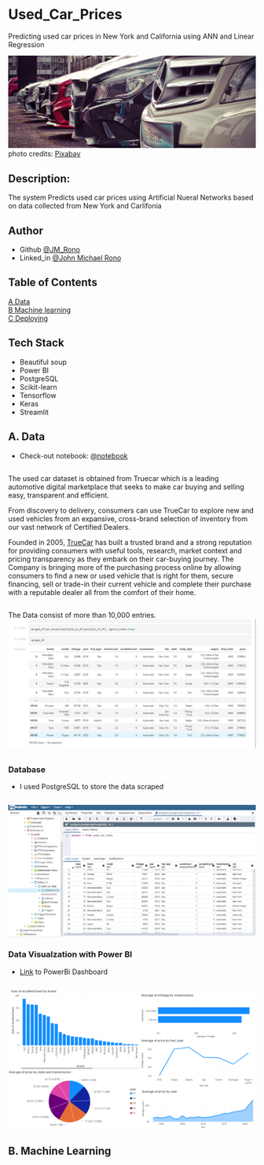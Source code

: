 # Used_Car_Prices
Predicting used car prices in New York and California using ANN and Linear Regression

![car](https://github.com/Jayem-11/Used_Car_Prices/blob/main/car.jpg)
photo credits: [Pixabay](http://pixabay.com/)  

## Description: 
The system Predicts used car prices using Artificial Nueral Networks based on data collected from New York and Carlifonia

## Author
- Github [@JM_Rono](https://github.com/Jayem-11)
- Linked_in [@John Michael Rono](https://www.linkedin.com/in/john-michael-rono-26a2b6183/?lipi=urn%3Ali%3Apage%3Ad_flagship3_feed%3BGItpY4FbT0mUzd4XQz%2FwxQ%3D%3D)

## Table of Contents
[A Data](#dt) <br>
[B Machine learning](#ml) <br>
[C Deploying](#dp) <br>

## Tech Stack
- Beautiful soup
- Power BI
- PostgreSQL
- Scikit-learn
- Tensorflow
- Keras
- Streamlit


## <span id="dt">A. Data </span>

- Check-out notebook:  [@notebook](https://github.com/Jayem-11/Used_Car_Prices/blob/main/Data/scrap_data_from_web.ipynb)

## 
The used car dataset is obtained from Truecar which is a leading automotive digital marketplace that seeks to make car buying and selling easy, transparent and efficient.

From discovery to delivery, consumers can use TrueCar to explore new and used vehicles from an expansive, cross-brand selection of inventory from our vast network of Certified Dealers.

Founded in 2005, [TrueCar](https://www.truecar.com/) has built a trusted brand and a strong reputation for providing consumers with useful tools, research, market context and pricing transparency as they embark on their car-buying journey. The Company is bringing more of the purchasing process online by allowing consumers to find a new or used vehicle that is right for them, secure financing, sell or trade-in their current vehicle and complete their purchase with a reputable dealer all from the comfort of their home.


##
The Data consist of more than 10,000 entries.
![Jupyter notebook example](https://github.com/Jayem-11/Used_Car_Prices/blob/main/Data/df.png)
## 

### Database 
- I used PostgreSQL to store the data scraped
## 
![Jupyter notebook example](https://github.com/Jayem-11/Used_Car_Prices/blob/main/Data/database.png)

### Data Visualzation with Power BI
- [Link](https://app.powerbi.com/groups/me/reports/c6ea12d6-be64-4ee2-b66f-3773ceaeb40c/ReportSection?bookmarkGuid=902dc690-13cb-4264-a634-939f6cab8e97&bookmarkUsage=1&ctid=0765532a-06c1-4f0f-9f39-394689f5f8fe&fromEntryPoint=export) to PowerBi Dashboard
## 
![Jupyter notebook example](https://github.com/Jayem-11/Used_Car_Prices/blob/main/Data/powerbi_visuals.png)

## 
## <span id="ml">B. Machine Learning </span>



























